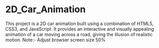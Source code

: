 # 2D_Car_Animation
This project is a 2D car animation built using a combination of HTML5, CSS3, and JavaScript. It provides an interactive and visually appealing animation of a car moving across a road, giving the illusion of realistic motion.   Note:- Adjust browser screen size 50%
